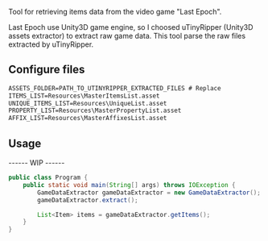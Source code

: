 Tool for retrieving items data from the video game "Last Epoch".


Last Epoch use Unity3D game engine, so I choosed uTinyRipper (Unity3D assets extractor) to extract raw game data.
This tool parse the raw files extracted by uTinyRipper.

## Configure files
```html
ASSETS_FOLDER=PATH_TO_UTINYRIPPER_EXTRACTED_FILES # Replace
ITEMS_LIST=Resources\MasterItemsList.asset
UNIQUE_ITEMS_LIST=Resources\UniqueList.asset
PROPERTY_LIST=Resources\MasterPropertyList.asset
AFFIX_LIST=Resources\MasterAffixesList.asset
```
## Usage
------ WIP ------
```java
public class Program {
    public static void main(String[] args) throws IOException {
        GameDataExtractor gameDataExtractor = new GameDataExtractor();
        gameDataExtractor.extract();

        List<Item> items = gameDataExtractor.getItems();
    }
}
```



